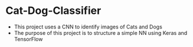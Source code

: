 # Cat-Dog-Classifier
- This project uses a CNN to identify images of Cats and Dogs
- The purpose of this project is to structure a simple NN using Keras and TensorFlow